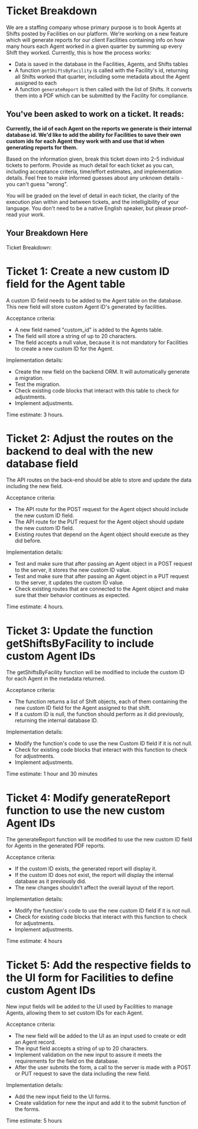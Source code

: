# Ticket Breakdown
We are a staffing company whose primary purpose is to book Agents at Shifts posted by Facilities on our platform. We're working on a new feature which will generate reports for our client Facilities containing info on how many hours each Agent worked in a given quarter by summing up every Shift they worked. Currently, this is how the process works:

- Data is saved in the database in the Facilities, Agents, and Shifts tables
- A function `getShiftsByFacility` is called with the Facility's id, returning all Shifts worked that quarter, including some metadata about the Agent assigned to each
- A function `generateReport` is then called with the list of Shifts. It converts them into a PDF which can be submitted by the Facility for compliance.

## You've been asked to work on a ticket. It reads:

**Currently, the id of each Agent on the reports we generate is their internal database id. We'd like to add the ability for Facilities to save their own custom ids for each Agent they work with and use that id when generating reports for them.**


Based on the information given, break this ticket down into 2-5 individual tickets to perform. Provide as much detail for each ticket as you can, including acceptance criteria, time/effort estimates, and implementation details. Feel free to make informed guesses about any unknown details - you can't guess "wrong".


You will be graded on the level of detail in each ticket, the clarity of the execution plan within and between tickets, and the intelligibility of your language. You don't need to be a native English speaker, but please proof-read your work.

## Your Breakdown Here

Ticket Breakdown:

# Ticket 1: Create a new custom ID field for the Agent table

A custom ID field needs to be added to the Agent table on the database. This new field will store custom Agent ID's generated by facilities.

Acceptance criteria:

- A new field named "custom_id" is added to the Agents table.
- The field will store a string of up to 20 characters.
- The field accepts a null value, because it is not mandatory for Facilities to create a new custom ID for the Agent.

Implementation details:

- Create the new field on the backend ORM. It will automatically generate a migration. 
- Test the migration.
- Check existing code blocks that interact with this table to check for adjustments. 
- Implement adjustments.

Time estimate: 3 hours.

# Ticket 2: Adjust the routes on the backend to deal with the new database field

The API routes on the back-end should be able to store and update the data including the new field.

Acceptance criteria:

- The API route for the POST request for the Agent object should include the new custom ID field.
- The API route for the PUT request for the Agent object should update the new custom ID field.
- Existing routes that depend on the Agent object should execute as they did before.

Implementation details:

- Test and make sure that after passing an Agent object in a POST request to the server, it stores the new custom ID value.
- Test and make sure that after passing an Agent object in a PUT request to the server, it updates the custom ID value.
- Check existing routes that are connected to the Agent object and make sure that their behavior continues as expected.

Time estimate: 4 hours.

# Ticket 3: Update the function getShiftsByFacility to include custom Agent IDs

The getShiftsByFacility function will be modified to include the custom ID for each Agent in the metadata returned.

Acceptance criteria:

- The function returns a list of Shift objects, each of them containing the new custom ID field for the Agent assigned to that shift.
- If a custom ID is null, the function should perform as it did previously, returning the internal database ID.

Implementation details:

- Modify the function's code to use the new Custom ID field if it is not null.
- Check for existing code blocks that interact with this function to check for adjustments. 
- Implement adjustments.

Time estimate: 1 hour and 30 minutes

# Ticket 4: Modify generateReport function to use the new custom Agent IDs

The generateReport function will be modified to use the new custom ID field for Agents in the generated PDF reports.

Acceptance criteria:

- If the custom ID exists, the generated report will display it.
- If the custom ID does not exist, the report will display the internal database as it previously did.
- The new changes shouldn't affect the overall layout of the report.

Implementation details:

- Modify the function's code to use the new custom ID field if it is not null.
- Check for existing code blocks that interact with this function to check for adjustments. 
- Implement adjustments.

Time estimate: 4 hours

# Ticket 5: Add the respective fields to the UI form for Facilities to define custom Agent IDs

New input fields will be added to the UI used by Facilities to manage Agents, allowing them to set custom IDs for each Agent.

Acceptance criteria:

- The new field will be added to the UI as an input used to create or edit an Agent record.
- The input field accepts a string of up to 20 characters.
- Implement validation on the new input to assure it meets the requirements for the field on the database.
- After the user submits the form, a call to the server is made with a POST or PUT request to save the data including the new field.

Implementation details:

- Add the new input field to the UI forms.
- Create validation for new the input and add it to the submit function of the forms.

Time estimate: 5 hours